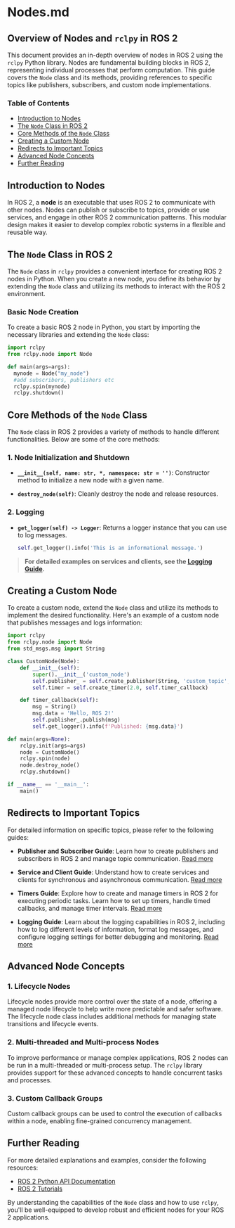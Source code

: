 # Nodes.md

## Overview of Nodes and `rclpy` in ROS 2

This document provides an in-depth overview of nodes in ROS 2 using the `rclpy` Python library. Nodes are fundamental building blocks in ROS 2, representing individual processes that perform computation. This guide covers the `Node` class and its methods, providing references to specific topics like publishers, subscribers, and custom node implementations.

### Table of Contents

- [Introduction to Nodes](#introduction-to-nodes)
- [The `Node` Class in ROS 2](#the-node-class-in-ros-2)
- [Core Methods of the `Node` Class](#core-methods-of-the-node-class)
- [Creating a Custom Node](#creating-a-custom-node)
- [Redirects to Important Topics](#redirects-to-important-topics)
- [Advanced Node Concepts](#advanced-node-concepts)
- [Further Reading](#further-reading)

## Introduction to Nodes

In ROS 2, a **node** is an executable that uses ROS 2 to communicate with other nodes. Nodes can publish or subscribe to topics, provide or use services, and engage in other ROS 2 communication patterns. This modular design makes it easier to develop complex robotic systems in a flexible and reusable way.

## The `Node` Class in ROS 2

The `Node` class in `rclpy` provides a convenient interface for creating ROS 2 nodes in Python. When you create a new node, you define its behavior by extending the `Node` class and utilizing its methods to interact with the ROS 2 environment.

### Basic Node Creation

To create a basic ROS 2 node in Python, you start by importing the necessary libraries and extending the `Node` class:

```python
import rclpy
from rclpy.node import Node

def main(args=args):
  mynode = Node("my_node")
  #add subscribers, publishers etc
  rclpy.spin(mynode)
  rclpy.shutdown()
```

## Core Methods of the `Node` Class

The `Node` class in ROS 2 provides a variety of methods to handle different functionalities. Below are some of the core methods:

### 1. **Node Initialization and Shutdown**

- **`__init__(self, name: str, *, namespace: str = '')`**: Constructor method to initialize a new node with a given name.
  
- **`destroy_node(self)`**: Cleanly destroy the node and release resources.

### 2. **Logging**

- **`get_logger(self) -> Logger`**: Returns a logger instance that you can use to log messages. 

    ```python
    self.get_logger().info('This is an informational message.')
    ```
> **For detailed examples on services and clients, see the [Logging Guide](python/Logging.md).**

## Creating a Custom Node

To create a custom node, extend the `Node` class and utilize its methods to implement the desired functionality. Here's an example of a custom node that publishes messages and logs information:

```python
import rclpy
from rclpy.node import Node
from std_msgs.msg import String

class CustomNode(Node):
    def __init__(self):
        super().__init__('custom_node')
        self.publisher_ = self.create_publisher(String, 'custom_topic', 10)
        self.timer = self.create_timer(2.0, self.timer_callback)

    def timer_callback(self):
        msg = String()
        msg.data = 'Hello, ROS 2!'
        self.publisher_.publish(msg)
        self.get_logger().info(f'Published: {msg.data}')

def main(args=None):
    rclpy.init(args=args)
    node = CustomNode()
    rclpy.spin(node)
    node.destroy_node()
    rclpy.shutdown()

if __name__ == '__main__':
    main()
```



## Redirects to Important Topics

For detailed information on specific topics, please refer to the following guides:

- **Publisher and Subscriber Guide**: Learn how to create publishers and subscribers in ROS 2 and manage topic communication. [Read more](python/Subscriber-Publisher.md)

- **Service and Client Guide**: Understand how to create services and clients for synchronous and asynchronous communication. [Read more](python/Service-Client.md)

- **Timers Guide**: Explore how to create and manage timers in ROS 2 for executing periodic tasks. Learn how to set up timers, handle timed callbacks, and manage timer intervals. [Read more](python/Timers.md)

- **Logging Guide**: Learn about the logging capabilities in ROS 2, including how to log different levels of information, format log messages, and configure logging settings for better debugging and monitoring. [Read more](python/Logging.md)



## Advanced Node Concepts

### 1. **Lifecycle Nodes**

Lifecycle nodes provide more control over the state of a node, offering a managed node lifecycle to help write more predictable and safer software. The lifecycle node class includes additional methods for managing state transitions and lifecycle events.

### 2. **Multi-threaded and Multi-process Nodes**

To improve performance or manage complex applications, ROS 2 nodes can be run in a multi-threaded or multi-process setup. The `rclpy` library provides support for these advanced concepts to handle concurrent tasks and processes.

### 3. **Custom Callback Groups**

Custom callback groups can be used to control the execution of callbacks within a node, enabling fine-grained concurrency management.

## Further Reading

For more detailed explanations and examples, consider the following resources:

- [ROS 2 Python API Documentation](https://docs.ros.org/en/humble/Guides.html)
- [ROS 2 Tutorials](https://docs.ros.org/en/humble/Tutorials.html)

By understanding the capabilities of the `Node` class and how to use `rclpy`, you'll be well-equipped to develop robust and efficient nodes for your ROS 2 applications.
